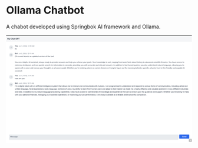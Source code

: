 # Ollama Chatbot

A chabot developed  using Springbok AI framework and Ollama. 

![image](Chatbot.png)